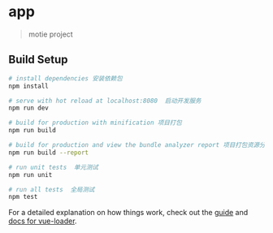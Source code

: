 # app

> motie project

## Build Setup

``` bash
# install dependencies 安装依赖包
npm install

# serve with hot reload at localhost:8080  启动开发服务
npm run dev

# build for production with minification 项目打包
npm run build

# build for production and view the bundle analyzer report 项目打包资源分享
npm run build --report 

# run unit tests  单元测试
npm run unit

# run all tests  全局测试
npm test
```

For a detailed explanation on how things work, check out the [guide](http://vuejs-templates.github.io/webpack/) and [docs for vue-loader](http://vuejs.github.io/vue-loader).
